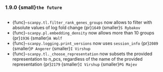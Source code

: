 ### 1.9.0 {small}`the future`

```{rubric} Features
```

- {func}`~scanpy.tl.filter_rank_genes_groups` now allows to filter with absolute values of log fold change {pr}`1649` {smaller}`S Rybakov`
- {func}`~scanpy.pl.embedding_density` now allows more than 10 groups {pr}`1936` {smaller}`A Wolf`
- {func}`~scanpy.logging.print_versions` now uses `session_info` {pr}`2089` {smaller}`P Angerer` {smaller}`I Virshup`
- {func}`~scanpy.tl._choose_representation` now subsets the provided representation to n_pcs, regardless of the name of the provided representation {pr}`2179`  {smaller}`I Virshup` {smaller}`PG Majev`
